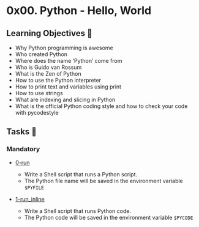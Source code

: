 # 0x00. Python - Hello, World

## Learning Objectives :bookmark_tabs:
- Why Python programming is awesome
- Who created Python
- Where does the name ‘Python’ come from
- Who is Guido van Rossum
- What is the Zen of Python
- How to use the Python interpreter
- How to print text and variables using print
- How to use strings
- What are indexing and slicing in Python
- What is the official Python coding style and how to check your code with pycodestyle

## Tasks :page_with_curl:
### Mandatory
- [0-run](./0-run)
	- Write a Shell script that runs a Python script.
	- The Python file name will be saved in the environment variable `$PYFILE`

- [1-run_inline](./1-run_inline)
	- Write a Shell script that runs Python code.
	- The Python code will be saved in the environment variable `$PYCODE`